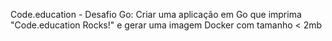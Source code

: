 Code.education - Desafio Go: Criar uma aplicação em Go que imprima "Code.education Rocks!" e gerar uma imagem Docker com tamanho < 2mb